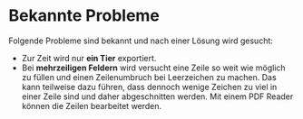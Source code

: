 # Bekannte Probleme

Folgende Probleme sind bekannt und nach einer Lösung wird gesucht: 

* Zur Zeit wird nur **ein Tier** exportiert.
* Bei **mehrzeiligen Feldern** wird versucht eine Zeile so weit wie möglich zu füllen und einen Zeilenumbruch bei Leerzeichen zu machen. 
  Das kann teilweise dazu führen, dass dennoch wenige Zeichen zu viel in einer Zeile sind und daher abgeschnitten werden. 
  Mit einem PDF Reader können die Zeilen bearbeitet werden.

